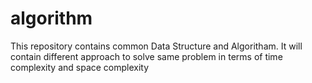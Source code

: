 # algorithm
This repository contains common Data Structure and Algoritham. It will contain different approach to solve same problem in terms of time complexity and space complexity
